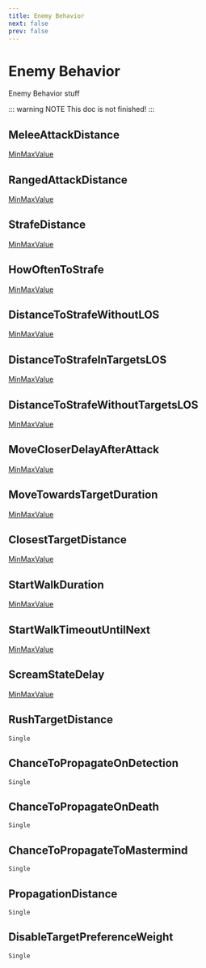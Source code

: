 ```yaml
---
title: Enemy Behavior
next: false
prev: false
---
```


# Enemy Behavior

Enemy Behavior stuff

::: warning NOTE
This doc is not finished!
:::

## MeleeAttackDistance

[MinMaxValue](shared/min-max-value)

## RangedAttackDistance

[MinMaxValue](shared/min-max-value)

## StrafeDistance

[MinMaxValue](shared/min-max-value)

## HowOftenToStrafe

[MinMaxValue](shared/min-max-value)

## DistanceToStrafeWithoutLOS

[MinMaxValue](shared/min-max-value)

## DistanceToStrafeInTargetsLOS

[MinMaxValue](shared/min-max-value)

## DistanceToStrafeWithoutTargetsLOS

[MinMaxValue](shared/min-max-value)

## MoveCloserDelayAfterAttack

[MinMaxValue](shared/min-max-value)

## MoveTowardsTargetDuration

[MinMaxValue](shared/min-max-value)

## ClosestTargetDistance

[MinMaxValue](shared/min-max-value)

## StartWalkDuration

[MinMaxValue](shared/min-max-value)

## StartWalkTimeoutUntilNext

[MinMaxValue](shared/min-max-value)

## ScreamStateDelay

[MinMaxValue](shared/min-max-value)

## RushTargetDistance

`Single`

## ChanceToPropagateOnDetection

`Single`

## ChanceToPropagateOnDeath

`Single`

## ChanceToPropagateToMastermind

`Single`

## PropagationDistance

`Single`

## DisableTargetPreferenceWeight

`Single`